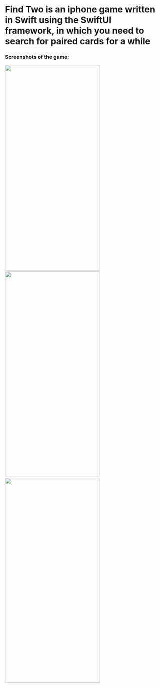<h1>Find Two is an iphone game written in Swift using the SwiftUI framework, in which you need to search for paired cards for a while</h1>
<h3>Screenshots of the game:</h3>
<p><img src="https://github.com/user-attachments/assets/eb4e9659-b69f-4e3c-876f-923d1753978a" alt="" width="301.5" height="655.5" /> &nbsp
<img src="https://github.com/user-attachments/assets/71407f4d-acaf-42ee-bc1a-93f83f6213db" alt="" width="301.5" height="655.55" /> &nbsp
<img src="https://github.com/user-attachments/assets/63d10afd-50f4-4a77-8b7c-b9203ab4740d" alt="" width="301.5" height="655.55" /></p>
